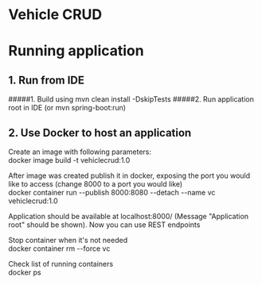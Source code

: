 # Vehicle CRUD

# Running application
## 1. Run from IDE
#####1. Build using mvn clean install -DskipTests
#####2. Run application root in IDE (or mvn spring-boot:run)


## 2. Use Docker to host an application

Create an image with following parameters:<br>
docker image build -t vehiclecrud:1.0
<p>
After image was created publish it in docker, exposing the port you would like to access (change 8000 to a port you would like)<br>
docker container run --publish 8000:8080 --detach --name vc vehiclecrud:1.0
<p>
Application should be available at localhost:8000/ (Message "Application root" should be shown). Now you can use REST endpoints 
<p>
Stop container when it's not needed<br>
docker container rm --force vc
<p>
Check list of running containers<br>
docker ps